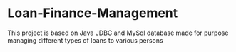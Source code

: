 # Loan-Finance-Management
This project is based on Java JDBC and MySql database made for purpose managing different types of loans to various persons
